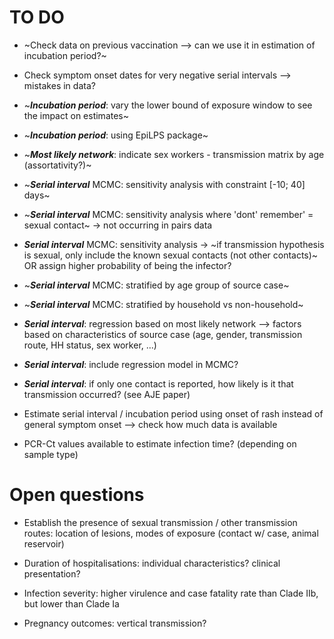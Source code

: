 
# TO DO

* ~Check data on previous vaccination --> can we use it in estimation of incubation period?~

* Check symptom onset dates for very negative serial intervals --> mistakes in data?

* ~***Incubation period***: vary the lower bound of exposure window to see the impact on estimates~

* ~***Incubation period***: using EpiLPS package~

* ~***Most likely network***: indicate sex workers - transmission matrix by age (assortativity?)~

* ~***Serial interval*** MCMC: sensitivity analysis with constraint [-10; 40] days~

* ~***Serial interval*** MCMC: sensitivity analysis where 'dont' remember' = sexual contact~ -> not occurring in pairs data

* ***Serial interval*** MCMC: sensitivity analysis -> ~if transmission hypothesis is sexual, only include the known sexual contacts (not other contacts)~ OR assign higher probability of being the infector?

* ~***Serial interval*** MCMC: stratified by age group of source case~

* ~***Serial interval*** MCMC: stratified by household vs non-household~

* ***Serial interval***: regression based on most likely network --> factors based on characteristics of source case (age, gender, transmission route, HH status, sex worker, ...)

* ***Serial interval***: include regression model in MCMC?

* ***Serial interval***: if only one contact is reported, how likely is it that transmission occurred? (see AJE paper)

* Estimate serial interval / incubation period using onset of rash instead of general symptom onset --> check how much data is available

* PCR-Ct values available to estimate infection time? (depending on sample type)
 

# Open questions

* Establish the presence of sexual transmission / other transmission routes: location of lesions, modes of exposure (contact w/ case, animal reservoir)

* Duration of hospitalisations: individual characteristics? clinical presentation?

* Infection severity: higher virulence and case fatality rate than Clade IIb, but lower than Clade Ia

* Pregnancy outcomes: vertical transmission?
